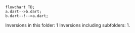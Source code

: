<!---
Generated by https://github.com/polina-c/layerlens
Dependencies that create loops (inversions) are marked with `!`.
-->

```mermaid
flowchart TD;
a.dart-->b.dart;
b.dart--!-->a.dart;
```

Inversions in this folder: 1
Inversions including subfolders: 1.

